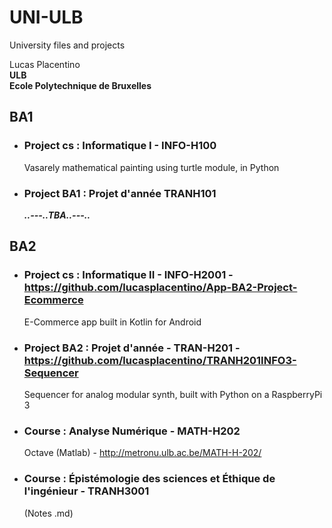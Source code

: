 # UNI-ULB
University files and projects  

Lucas Placentino  
**ULB  
Ecole Polytechnique de Bruxelles**  

## BA1
- ### Project cs : Informatique I - INFO-H100  
  Vasarely mathematical painting using turtle module, in Python  
- ### Project BA1 : Projet d'année TRANH101  
  _**..---..TBA..---..**_  

## BA2
- ### Project cs : Informatique II - INFO-H2001 - https://github.com/lucasplacentino/App-BA2-Project-Ecommerce  
  E-Commerce app built in Kotlin for Android  
- ### Project BA2 : Projet d'année - TRAN-H201 - https://github.com/lucasplacentino/TRANH201INFO3-Sequencer  
  Sequencer for analog modular synth, built with Python on a RaspberryPi 3  
- ### Course : Analyse Numérique - MATH-H202  
  Octave (Matlab) - http://metronu.ulb.ac.be/MATH-H-202/  
- ### Course : Épistémologie des sciences et Éthique de l'ingénieur - TRANH3001  
  (Notes .md)  
